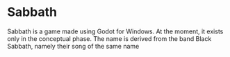 # Sabbath

Sabbath is a game made using Godot for Windows. At the moment, it exists only in the conceptual phase. The name is derived from the band Black Sabbath, namely their song of the same name

